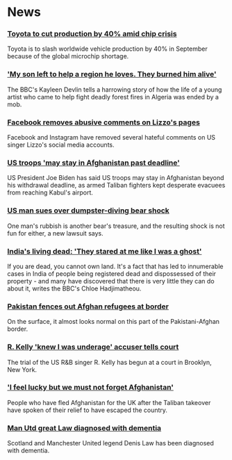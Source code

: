 # News
### [Toyota to cut production by 40% amid chip crisis](https://www.bbc.com/news/business-58266794)
Toyota is to slash worldwide vehicle production by 40% in September because of the global microchip shortage.
### ['My son left to help a region he loves. They burned him alive'](https://www.bbc.com/news/world-africa-58260855)
The BBC's Kayleen Devlin tells a harrowing story of how the life of a young artist who came to help fight deadly forest fires in Algeria was ended by a mob.
### [Facebook removes abusive comments on Lizzo's pages](https://www.bbc.com/news/entertainment-arts-58267704)
Facebook and Instagram have removed several hateful comments on US singer Lizzo's social media accounts.
### [US troops 'may stay in Afghanistan past deadline'](https://www.bbc.com/news/world-asia-58264917)
US President Joe Biden has said US troops may stay in Afghanistan beyond his withdrawal deadline, as armed Taliban fighters kept desperate evacuees from reaching Kabul's airport.
### [US man sues over dumpster-diving bear shock](https://www.bbc.com/news/world-us-canada-58250366)
One man's rubbish is another bear's treasure, and the resulting shock is not fun for either, a new lawsuit says.
### [India's living dead: 'They stared at me like I was a ghost'](https://www.bbc.com/news/stories-58259497)
If you are dead, you cannot own land. It's a fact that has led to innumerable cases in India of people being registered dead and dispossessed of their property - and many have discovered that there is very little they can do about it, writes the BBC's Chloe Hadjimatheou.
### [Pakistan fences out Afghan refugees at border](https://www.bbc.com/news/world-asia-58187983)
On the surface, it almost looks normal on this part of the Pakistani-Afghan border.  
### [R. Kelly 'knew I was underage' accuser tells court](https://www.bbc.com/news/entertainment-arts-58254151)
The trial of the US R&B singer R. Kelly has begun at a court in Brooklyn, New York.
### ['I feel lucky but we must not forget Afghanistan'](https://www.bbc.com/news/uk-58259520)
People who have fled Afghanistan for the UK after the Taliban takeover have spoken of their relief to have escaped the country.
### [Man Utd great Law diagnosed with dementia](https://www.bbc.com/sport/football/58268041)
Scotland and Manchester United legend Denis Law has been diagnosed with dementia.

